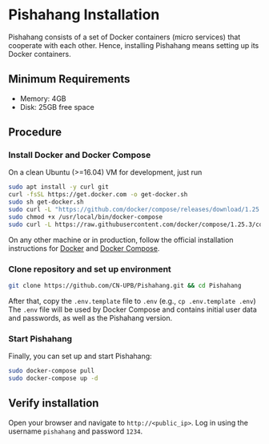 # Pishahang Installation

Pishahang consists of a set of Docker containers (micro services) that cooperate with each other.
Hence, installing Pishahang means setting up its Docker containers.

## Minimum Requirements

* Memory: 4GB
* Disk: 25GB free space

## Procedure

### Install Docker and Docker Compose

On a clean Ubuntu (>=16.04) VM for development, just run

```bash
sudo apt install -y curl git
curl -fsSL https://get.docker.com -o get-docker.sh
sudo sh get-docker.sh
sudo curl -L "https://github.com/docker/compose/releases/download/1.25.3/docker-compose-$(uname -s)-$(uname -m)" -o /usr/local/bin/docker-compose
sudo chmod +x /usr/local/bin/docker-compose
sudo curl -L https://raw.githubusercontent.com/docker/compose/1.25.3/contrib/completion/bash/docker-compose -o /etc/bash_completion.d/docker-compose
```

On any other machine or in production, follow the official installation instructions for [Docker](https://docs.docker.com/install/) and [Docker Compose](https://docs.docker.com/compose/install/).

### Clone repository and set up environment

```bash
git clone https://github.com/CN-UPB/Pishahang.git && cd Pishahang
```

After that, copy the `.env.template` file to `.env` (e.g., `cp .env.template .env`)
The `.env` file will be used by Docker Compose and contains initial user data and passwords, as well as the Pishahang version.

### Start Pishahang

Finally, you can set up and start Pishahang:

```bash
sudo docker-compose pull
sudo docker-compose up -d
```

## Verify installation

Open your browser and navigate to `http://<public_ip>`.
Log in using the username `pishahang` and password `1234`.
